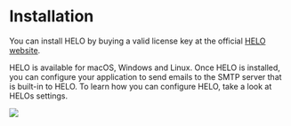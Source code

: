 # Installation

You can install HELO by buying a valid license key at the official [HELO website](https://usehelo.com).

HELO is available for macOS, Windows and Linux. Once HELO is installed, you can configure your application to send emails to the SMTP server that is built-in to HELO.
To learn how you can configure HELO, take a look at HELOs settings.

![](/img/email-details.png)